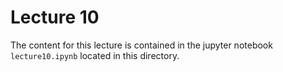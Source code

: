 # Lecture 10

The content for this lecture is contained in the jupyter notebook `lecture10.ipynb` located in this directory.

